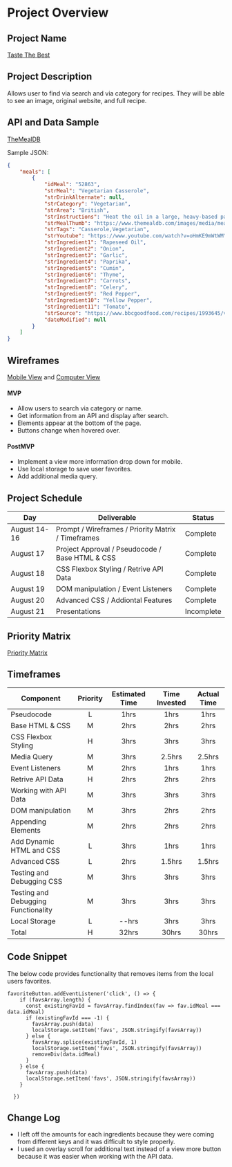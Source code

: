 # Project Overview

## Project Name

[Taste The Best](https://aprilshenk.github.io/taste-the-best/)

## Project Description

Allows user to find via search and via category for recipes. They will be able to see an image, original website, and full recipe. 

## API and Data Sample

[TheMealDB](https://www.themealdb.com/api.php)

Sample JSON:
```json
{
    "meals": [
        {
            "idMeal": "52863",
            "strMeal": "Vegetarian Casserole",
            "strDrinkAlternate": null,
            "strCategory": "Vegetarian",
            "strArea": "British",
            "strInstructions": "Heat the oil in a large, heavy-based pan. Add the onions and cook gently for 5 – 10 mins until softened.\r\nAdd the garlic, spices, dried thyme, carrots, celery and peppers and cook for 5 minutes.\r\nAdd the tomatoes, stock, courgettes and fresh thyme and cook for 20 - 25 minutes.\r\nTake out the thyme sprigs. Stir in the lentils and bring back to a simmer. Serve with wild and white basmati rice, mash or quinoa.",
            "strMealThumb": "https://www.themealdb.com/images/media/meals/vptwyt1511450962.jpg",
            "strTags": "Casserole,Vegetarian",
            "strYoutube": "https://www.youtube.com/watch?v=oHmKE9mWtWM",
            "strIngredient1": "Rapeseed Oil",
            "strIngredient2": "Onion",
            "strIngredient3": "Garlic",
            "strIngredient4": "Paprika",
            "strIngredient5": "Cumin",
            "strIngredient6": "Thyme",
            "strIngredient7": "Carrots",
            "strIngredient8": "Celery",
            "strIngredient9": "Red Pepper",
            "strIngredient10": "Yellow Pepper",
            "strIngredient11": "Tomato",
            "strSource": "https://www.bbcgoodfood.com/recipes/1993645/vegetarian-casserole",
            "dateModified": null
        }
    ]
}
```

## Wireframes

[Mobile View](https://wireframe.cc/vgF7JQ) and 
[Computer View](https://wireframe.cc/AeBPyN)

#### MVP 

- Allow users to search via category or name.
- Get information from an API and display after search.
- Elements appear at the bottom of the page. 
- Buttons change when hovered over.

#### PostMVP  

- Implement a view more information drop down for mobile.
- Use local storage to save user favorites.
- Add additional media query. 

## Project Schedule

|  Day | Deliverable | Status
|---|---| ---|
|August 14-16| Prompt / Wireframes / Priority Matrix / Timeframes | Complete
|August 17| Project Approval / Pseudocode / Base HTML & CSS | Complete
|August 18| CSS Flexbox Styling / Retrive API Data | Complete
|August 19| DOM manipulation / Event Listeners | Complete
|August 20| Advanced CSS / Addiontal Features | Complete
|August 21| Presentations | Incomplete

## Priority Matrix

[Priority Matrix](https://res.cloudinary.com/ams17b20/image/upload/v1597525586/Matrix/Priority%20Matrix.png)

## Timeframes

| Component | Priority | Estimated Time | Time Invested | Actual Time |
| --- | :---: |  :---: | :---: | :---: |
| Pseudocode | L | 1hrs| 1hrs | 1hrs |
| Base HTML & CSS | M | 2hrs| 2hrs | 2hrs |
| CSS Flexbox Styling | H | 3hrs| 3hrs | 3hrs |
| Media Query | M | 3hrs| 2.5hrs | 2.5hrs |
| Event Listeners | M | 2hrs| 1hrs | 1hrs |
| Retrive API Data | H | 2hrs| 2hrs | 2hrs |
| Working with API Data | M | 3hrs| 3hrs | 3hrs |
| DOM manipulation | M | 3hrs| 2hrs | 2hrs |
| Appending Elements | M | 2hrs| 2hrs | 2hrs |
| Add Dynamic HTML and CSS | L | 3hrs| 1hrs | 1hrs |
| Advanced CSS | L | 2hrs| 1.5hrs | 1.5hrs |
| Testing and Debugging CSS | M | 3hrs| 3hrs | 3hrs |
| Testing and Debugging Functionality | M | 3hrs| 3hrs | 3hrs |
| Local Storage | L | --hrs| 3hrs | 3hrs |
| Total | H | 32hrs| 30hrs | 30hrs |

## Code Snippet

The below code provides functionality that removes items from the local users favorites. 

```
favoriteButton.addEventListener('click', () => {
    if (favsArray.length) {
      const existingFavId = favsArray.findIndex(fav => fav.idMeal === data.idMeal)
      if (existingFavId === -1) {
        favsArray.push(data)
        localStorage.setItem('favs', JSON.stringify(favsArray)) 
      } else {
        favsArray.splice(existingFavId, 1)
        localStorage.setItem('favs', JSON.stringify(favsArray)) 
        removeDiv(data.idMeal)
      }
    } else {
      favsArray.push(data)
      localStorage.setItem('favs', JSON.stringify(favsArray))
    }
     
  })
```

## Change Log
- I left off the amounts for each ingredients because they were coming from different keys and it was difficult to style properly. 
- I used an overlay scroll for additional text instead of a view more button because it was easier when working with the API data. 
